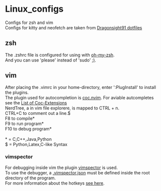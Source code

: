 # Linux_configs
Configs for zsh and vim    
Configs for kitty and neofetch are taken from [Dragonsight91 dotfiles](https://github.com/Dragonsight91/dotfiles)

## zsh
The .zshrc file is configured for using with [oh-my-zsh](https://ohmyz.sh/).<br>
And you can use 'please' instead of 'sudo' [:)](https://twitter.com/ctrlshifti/status/1160812366293901314?s=20).

## vim
After placing the .vimrc in your home-directory, enter ':PlugInstall' to install the plugins.<br>
The plugin used for autocompletion is [coc.nvim](https://github.com/neoclide/coc.nvim). For aviable autcompletes see the [List of Coc-Extensions](https://github.com/neoclide/coc.nvim/wiki/Using-coc-extensions#implemented-coc-extensions)<br>
NerdTree, a in vim file explorere, is mapped to CTRL + n.<br>
CTRL+C to comment out a line.$<br>
F8 to compile*<br>
F9 to run program*<br>
F10 to debug program*<br>
<br>
\* = C,C++,Java,Python<br>
$ = Python,Latex,C-like Syntax

### vimspector
For debugging inside vim the plugin [vimspector](https://github.com/puremourning/vimspector) is used.    
To use the debugger, a [.vimspector.json](https://github.com/puremourning/vimspector#debug-profile-configuration) must be defined inside the root directory of the program.    
For more information about the hotkeys [see here](https://github.com/puremourning/vimspector#human-mode).
